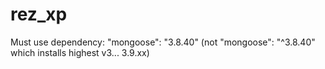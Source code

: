 # rez_xp

Must use dependency: "mongoose": "3.8.40" (not "mongoose": "^3.8.40" which installs highest v3... 3.9.xx)